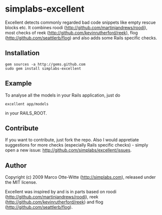 simplabs-excellent
==================

Excellent detects commonly regarded bad code snippets like empty rescue blocks etc. It combines roodi (http://github.com/martinjandrews/roodi), most checks of reek (http://github.com/kevinrutherford/reek), flog (http://github.com/seattlerb/flog) and also adds some Rails specific checks.

Installation
------------

    gem sources -a http://gems.github.com
    sudo gem install simplabs-excellent

Example
-------

To analyse all the models in your Rails application, just do

    excellent app/models

in your RAILS_ROOT.

Contribute
----------

If you want to contribute, just fork the repo. Also I would appretiate suggestions for more checks (especially Rails specific checks) - simply open a new issue: http://github.com/simplabs/excellent/issues.

Author
------

Copyright (c) 2009 Marco Otte-Witte (http://simplabs.com), released under the MIT license.

Excellent was inspired by and is in parts based on roodi (http://github.com/martinjandrews/roodi), reek (http://github.com/kevinrutherford/reek) and flog (http://github.com/seattlerb/flog).
